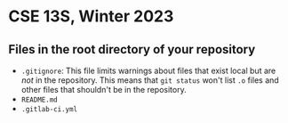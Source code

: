# CSE 13S, Winter 2023

## Files in the root directory of your repository

- `.gitignore`: This file limits warnings about files that exist local but are *not* in the repository. This means that `git status` won't list `.o` files and other files that shouldn't be in the repository.
- `README.md`
- `.gitlab-ci.yml`

